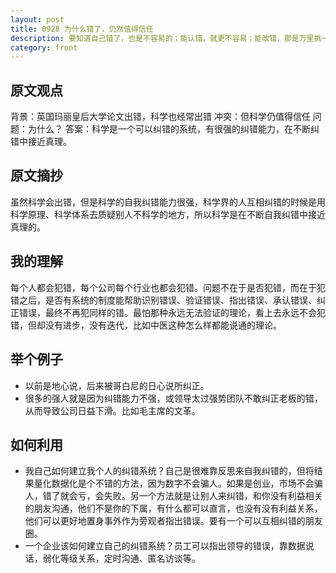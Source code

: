 ```yaml
---
layout: post
title: 0928 为什么错了，仍然值得信任
description: 要知道自己错了，也是不容易的；能认错，就更不容易；能改错，那是万里挑一的。
category: front
---
```


## 原文观点
背景：英国玛丽皇后大学论文出错，科学也经常出错
冲突：但科学仍值得信任
问题：为什么？
答案：科学是一个可以纠错的系统，有很强的纠错能力，在不断纠错中接近真理。

## 原文摘抄
虽然科学会出错，但是科学的自我纠错能力很强，科学界的人互相纠错的时候是用科学原理、科学体系去质疑别人不科学的地方，所以科学是在不断自我纠错中接近真理的。

## 我的理解
每个人都会犯错，每个公司每个行业也都会犯错。问题不在于是否犯错，而在于犯错之后，是否有系统的制度能帮助识别错误、验证错误、指出错误、承认错误、纠正错误，最终不再犯同样的错。最怕那种永远无法验证的理论，看上去永远不会犯错，但却没有进步，没有迭代，比如中医这种怎么样都能说通的理论。

## 举个例子
- 以前是地心说，后来被哥白尼的日心说所纠正。
- 很多的强人就是因为纠错能力不强，或领导太过强势团队不敢纠正老板的错，从而导致公司日益下滑。比如毛主席的文革。

## 如何利用
- 我自己如何建立我个人的纠错系统？自己是很难靠反思来自我纠错的，但将结果量化数据化是个不错的方法，因为数字不会骗人。如果是创业，市场不会骗人，错了就会亏，会失败。另一个方法就是让别人来纠错，和你没有利益相关的朋友沟通，他们不是你的下属，有什么都可以直言，也没有没有利益关系，他们可以更好地置身事外作为旁观者指出错误。要有一个可以互相纠错的朋友圈。
- 一个企业该如何建立自己的纠错系统？员工可以指出领导的错误，靠数据说话，弱化等级关系，定时沟通、匿名访谈等。
